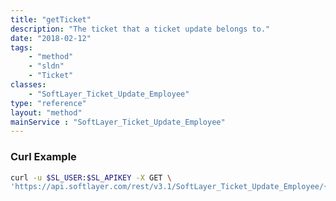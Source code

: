 ```yaml
---
title: "getTicket"
description: "The ticket that a ticket update belongs to."
date: "2018-02-12"
tags:
    - "method"
    - "sldn"
    - "Ticket"
classes:
    - "SoftLayer_Ticket_Update_Employee"
type: "reference"
layout: "method"
mainService : "SoftLayer_Ticket_Update_Employee"
---
```


### Curl Example
```bash
curl -u $SL_USER:$SL_APIKEY -X GET \
'https://api.softlayer.com/rest/v3.1/SoftLayer_Ticket_Update_Employee/{SoftLayer_Ticket_Update_EmployeeID}/getTicket'
```
